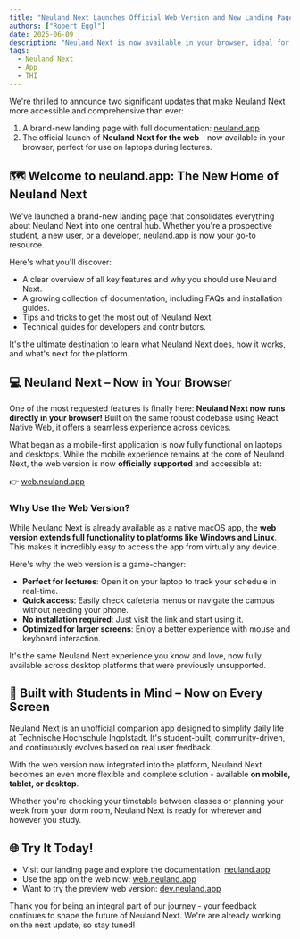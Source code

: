```yaml
---
title: "Neuland Next Launches Official Web Version and New Landing Page"
authors: ["Robert Eggl"]
date: 2025-06-09
description: "Neuland Next is now available in your browser, ideal for use on laptops during lectures."
tags:
  - Neuland Next
  - App
  - THI
---
```


We're thrilled to announce two significant updates that make Neuland Next more accessible and comprehensive than ever:

1.  A brand-new landing page with full documentation: [neuland.app](https://neuland.app)
2.  The official launch of **Neuland Next for the web** - now available in your browser, perfect for use on laptops during lectures.

## 🗺️ Welcome to neuland.app: The New Home of Neuland Next

We've launched a brand-new landing page that consolidates everything about Neuland Next into one central hub. Whether you're a prospective student, a new user, or a developer, [neuland.app](https://neuland.app) is now your go-to resource.

Here's what you'll discover:

* A clear overview of all key features and why you should use Neuland Next.
* A growing collection of documentation, including FAQs and installation guides.
* Tips and tricks to get the most out of Neuland Next.
* Technical guides for developers and contributors.

It's the ultimate destination to learn what Neuland Next does, how it works, and what's next for the platform.

## 💻 Neuland Next – Now in Your Browser

One of the most requested features is finally here: **Neuland Next now runs directly in your browser!** Built on the same robust codebase using React Native Web, it offers a seamless experience across devices.

What began as a mobile-first application is now fully functional on laptops and desktops. While the mobile experience remains at the core of Neuland Next, the web version is now **officially supported** and accessible at:

👉 [web.neuland.app](https://web.neuland.app)

### Why Use the Web Version?

While Neuland Next is already available as a native macOS app, the **web version extends full functionality to platforms like Windows and Linux**. This makes it incredibly easy to access the app from virtually any device.

Here's why the web version is a game-changer:

* **Perfect for lectures**: Open it on your laptop to track your schedule in real-time.
* **Quick access**: Easily check cafeteria menus or navigate the campus without needing your phone.
* **No installation required**: Just visit the link and start using it.
* **Optimized for larger screens**: Enjoy a better experience with mouse and keyboard interaction.

It's the same Neuland Next experience you know and love, now fully available across desktop platforms that were previously unsupported.

## 🎯 Built with Students in Mind – Now on Every Screen

Neuland Next is an unofficial companion app designed to simplify daily life at Technische Hochschule Ingolstadt.
It's student-built, community-driven, and continuously evolves based on real user feedback.

With the web version now integrated into the platform, Neuland Next becomes an even more flexible and complete solution - available **on mobile, tablet, or desktop**.

Whether you're checking your timetable between classes or planning your week from your dorm room, Neuland Next is ready for wherever and however you study.

## 🌐 Try It Today!

* Visit our landing page and explore the documentation: [neuland.app](https://neuland.app)
* Use the app on the web now: [web.neuland.app](https://web.neuland.app)
* Want to try the preview web version: [dev.neuland.app](https://dev.neuland.app)

Thank you for being an integral part of our journey - your feedback continues to shape the future of Neuland Next.
We're are already working on the next update, so stay tuned!